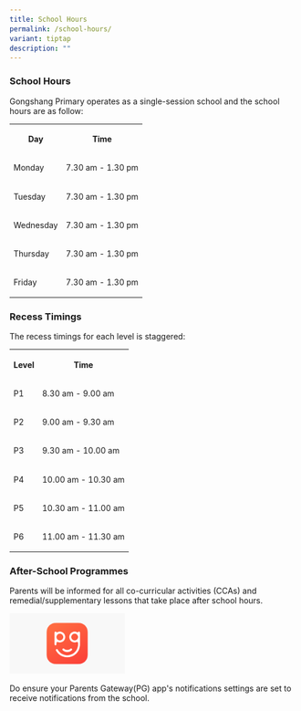 ```yaml
---
title: School Hours
permalink: /school-hours/
variant: tiptap
description: ""
---
```

<h3><strong>School Hours</strong></h3>
<p>Gongshang Primary operates as a single-session school and the school hours
are as follow:</p>
<table style="minWidth: 50px">
<colgroup>
<col>
<col>
</colgroup>
<tbody>
<tr>
<th rowspan="1" colspan="1">
<p>Day</p>
</th>
<th rowspan="1" colspan="1">
<p>Time</p>
</th>
</tr>
<tr>
<td rowspan="1" colspan="1">
<p>Monday</p>
</td>
<td rowspan="1" colspan="1">
<p>7.30 am - 1.30 pm</p>
</td>
</tr>
<tr>
<td rowspan="1" colspan="1">
<p>Tuesday</p>
</td>
<td rowspan="1" colspan="1">
<p>7.30 am - 1.30 pm</p>
</td>
</tr>
<tr>
<td rowspan="1" colspan="1">
<p>Wednesday</p>
</td>
<td rowspan="1" colspan="1">
<p>7.30 am - 1.30 pm</p>
</td>
</tr>
<tr>
<td rowspan="1" colspan="1">
<p>Thursday</p>
</td>
<td rowspan="1" colspan="1">
<p>7.30 am - 1.30 pm</p>
</td>
</tr>
<tr>
<td rowspan="1" colspan="1">
<p>Friday</p>
</td>
<td rowspan="1" colspan="1">
<p>7.30 am - 1.30 pm</p>
</td>
</tr>
</tbody>
</table>
<h3><strong>Recess Timings</strong></h3>
<p>The recess timings for each level is staggered:</p>
<table style="minWidth: 50px">
<colgroup>
<col>
<col>
</colgroup>
<tbody>
<tr>
<th rowspan="1" colspan="1">
<p>Level</p>
</th>
<th rowspan="1" colspan="1">
<p>Time</p>
</th>
</tr>
<tr>
<td rowspan="1" colspan="1">
<p>P1</p>
</td>
<td rowspan="1" colspan="1">
<p>8.30 am - 9.00 am</p>
</td>
</tr>
<tr>
<td rowspan="1" colspan="1">
<p>P2</p>
</td>
<td rowspan="1" colspan="1">
<p>9.00 am - 9.30 am</p>
</td>
</tr>
<tr>
<td rowspan="1" colspan="1">
<p>P3</p>
</td>
<td rowspan="1" colspan="1">
<p>9.30 am - 10.00 am</p>
</td>
</tr>
<tr>
<td rowspan="1" colspan="1">
<p>P4</p>
</td>
<td rowspan="1" colspan="1">
<p>10.00 am - 10.30 am</p>
</td>
</tr>
<tr>
<td rowspan="1" colspan="1">
<p>P5</p>
</td>
<td rowspan="1" colspan="1">
<p>10.30 am - 11.00 am</p>
</td>
</tr>
<tr>
<td rowspan="1" colspan="1">
<p>P6</p>
</td>
<td rowspan="1" colspan="1">
<p>11.00 am - 11.30 am</p>
</td>
</tr>
</tbody>
</table>
<p></p>
<h3><strong>After-School Programmes</strong></h3>
<p>Parents will be informed for all co-curricular activities (CCAs) and remedial/supplementary
lessons that take place after school hours.</p>
<p></p><a class="isomer-image-wrapper" href="https://pg.moe.edu.sg/"><img style="width: 40%;" height="auto" width="100%" alt="" src="/images/2024 uploads/1200x630wa.png"></a>
<p>Do ensure your Parents Gateway(PG) app's notifications settings are set
to receive notifications from the school.</p>
<p></p>
<p></p>